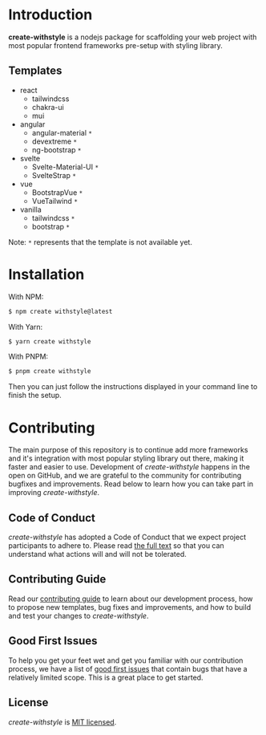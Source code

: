 # Introduction

**create-withstyle** is a nodejs package for scaffolding your web project with most popular frontend frameworks pre-setup with styling library.

## Templates

- react
  - tailwindcss
  - chakra-ui
  - mui
- angular
  - angular-material `*`
  - devextreme `*`
  - ng-bootstrap `*`
- svelte
  - Svelte-Material-UI `*`
  - SvelteStrap `*`
- vue
  - BootstrapVue `*`
  - VueTailwind `*`
- vanilla
  - tailwindcss `*`
  - bootstrap `*`

Note: `*` represents that the template is not available yet.

# Installation

With NPM:

```bash
$ npm create withstyle@latest
```

With Yarn:

```bash
$ yarn create withstyle
```

With PNPM:

```bash
$ pnpm create withstyle
```

Then you can just follow the instructions displayed in your command line to finish the setup.

# Contributing

The main purpose of this repository is to continue add more frameworks and it's integration with most popular styling library out there, making it faster and easier to use. Development of _create-withstyle_ happens in the open on GitHub, and we are grateful to the community for contributing bugfixes and improvements. Read below to learn how you can take part in improving _create-withstyle_.

## Code of Conduct

_create-withstyle_ has adopted a Code of Conduct that we expect project participants to adhere to. Please read [the full text](https://github.com/surajpheudin/create-withstyle/blob/main/CODE_OF_CONDUCT.md) so that you can understand what actions will and will not be tolerated.

## Contributing Guide

Read our [contributing guide](https://github.com/surajpheudin/create-withstyle/blob/main/CONTRIBUTING.md) to learn about our development process, how to propose new templates, bug fixes and improvements, and how to build and test your changes to _create-withstyle_.

## Good First Issues

To help you get your feet wet and get you familiar with our contribution process, we have a list of [good first issues](https://github.com/surajpheudin/create-withstyle/labels/good%20first%20issue) that contain bugs that have a relatively limited scope. This is a great place to get started.

## License

_create-withstyle_ is [MIT licensed](https://github.com/surajpheudin/create-withstyle/blob/main/LICENSE).
